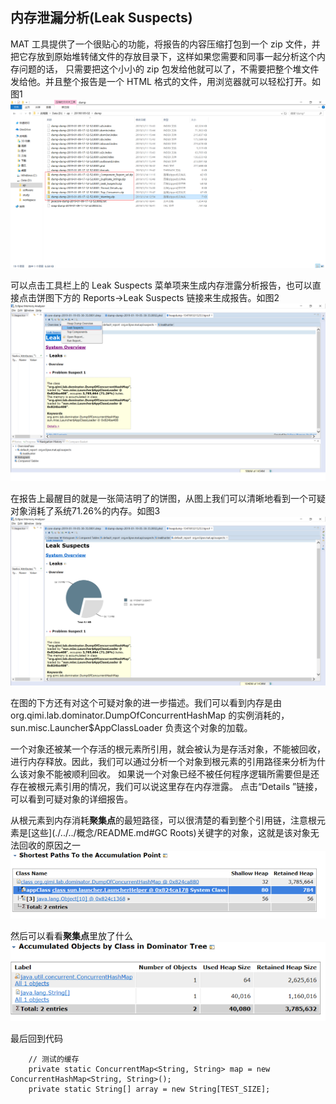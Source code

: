 ## 内存泄漏分析(Leak Suspects)

 MAT 工具提供了一个很贴心的功能，将报告的内容压缩打包到一个 zip 文件，并把它存放到原始堆转储文件的存放目录下，这样如果您需要和同事一起分析这个内存问题的话，
 只需要把这个小小的 zip 包发给他就可以了，不需要把整个堆文件发给他。并且整个报告是一个 HTML 格式的文件，用浏览器就可以轻松打开。如图1
 ![图1](./1.png)
 
 可以点击工具栏上的 Leak Suspects 菜单项来生成内存泄露分析报告，也可以直接点击饼图下方的 Reports->Leak Suspects 链接来生成报告。如图2
 ![图2](./2.png)
 
 在报告上最醒目的就是一张简洁明了的饼图，从图上我们可以清晰地看到一个可疑对象消耗了系统71.26%的内存。如图3
  ![图3](./3.png)
  
 在图的下方还有对这个可疑对象的进一步描述。我们可以看到内存是由 
 org.qimi.lab.dominator.DumpOfConcurrentHashMap 的实例消耗的，sun.misc.Launcher$AppClassLoader 负责这个对象的加载。  
 
 一个对象还被某一个存活的根元素所引用，就会被认为是存活对象，不能被回收，进行内存释放。因此，我们可以通过分析一个对象到根元素的引用路径来分析为什么该对象不能被顺利回收。
 如果说一个对象已经不被任何程序逻辑所需要但是还存在被根元素引用的情况，我们可以说这里存在内存泄露。
 点击“Details ”链接，可以看到可疑对象的详细报告。
   
   
 从根元素到内存消耗**聚集点**的最短路径，可以很清楚的看到整个引用链，注意根元素是[这些](./../../概念/README.md#GC Roots)关键字的对象，这就是该对象无法回收的原因之一
 ![图4](./4.png)
 
 然后可以看看**聚集点**里放了什么
  ![图5](./5.png)
  
 最后回到代码
 
        // 测试的缓存
        private static ConcurrentMap<String, String> map = new ConcurrentHashMap<String, String>();
        private static String[] array = new String[TEST_SIZE];
 
 
 
 
 
 
 
 
  
 
 
 



